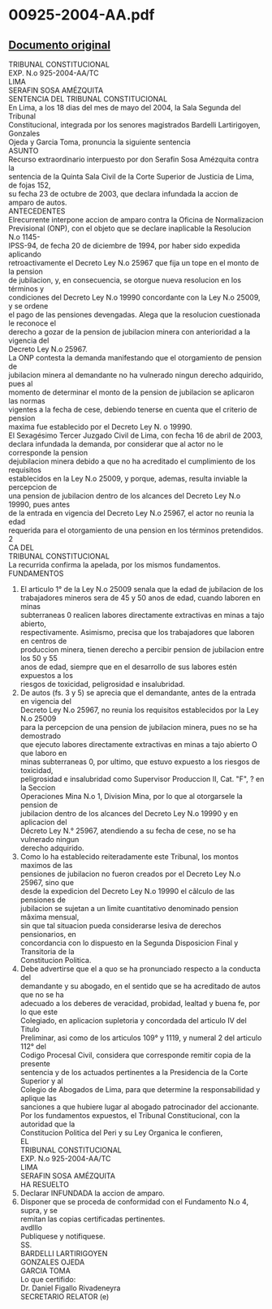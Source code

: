 
00925-2004-AA.pdf
=================
  
[Documento original](https://tc.gob.pe/jurisprudencia/2004/00925-2004-AA.pdf)  
---  
TRIBUNAL CONSTITUCIONAL  
EXP. N.o 925-2004-AA/TC  
LIMA  
SERAFIN SOSA AMÉZQUITA  
SENTENCIA DEL TRIBUNAL CONSTITUCIONAL  
En Lima, a los 18 dias del mes de mayo del 2004, la Sala Segunda del Tribunal  
Constitucional, integrada por los senores magistrados Bardelli Lartirigoyen, Gonzales  
Ojeda y Garcia Toma, pronuncia la siguiente sentencia  
ASUNTO  
Recurso extraordinario interpuesto por don Serafin Sosa Amézquita contra la  
sentencia de la Quinta Sala Civil de la Corte Superior de Justicia de Lima, de fojas 152,  
su fecha 23 de octubre de 2003, que declara infundada la accion de amparo de autos.  
ANTECEDENTES  
Elrecurrente interpone accion de amparo contra la Oficina de Normalizacion  
Previsional (ONP), con el objeto que se declare inaplicable la Resolucion N.o 1145-  
IPSS-94, de fecha 20 de diciembre de 1994, por haber sido expedida aplicando  
retroactivamente el Decreto Ley N.o 25967 que fija un tope en el monto de la pension  
de jubilacion, y, en consecuencia, se otorgue nueva resolucion en los términos y  
condiciones del Decreto Ley N.o 19990 concordante con la Ley N.o 25009, y se ordene  
el pago de las pensiones devengadas. Alega que la resolucion cuestionada le reconoce el  
derecho a gozar de la pension de jubilacion minera con anterioridad a la vigencia del  
Decreto Ley N.o 25967.  
La ONP contesta la demanda manifestando que el otorgamiento de pension de  
jubilacion minera al demandante no ha vulnerado ningun derecho adquirido, pues al  
momento de determinar el monto de la pension de jubilacion se aplicaron las normas  
vigentes a la fecha de cese, debiendo tenerse en cuenta que el criterio de pension  
maxima fue establecido por el Decreto Ley N. o 19990.  
El Sexagésimo Tercer Juzgado Civil de Lima, con fecha 16 de abril de 2003,  
declara infundada la demanda, por considerar que al actor no le corresponde la pension  
dejubilacion minera debido a que no ha acreditado el cumplimiento de los requisitos  
establecidos en la Ley N.o 25009, y porque, ademas, resulta inviable la percepcion de  
una pension de jubilacion dentro de los alcances del Decreto Ley N.o 19990, pues antes  
de la entrada en vigencia del Decreto Ley N.o 25967, el actor no reunia la edad  
requerida para el otorgamiento de una pension en los términos pretendidos.  
2  
CA DEL  
TRIBUNAL CONSTITUCIONAL  
La recurrida confirma la apelada, por los mismos fundamentos.  
FUNDAMENTOS  
1. El articulo 1° de la Ley N.o 25009 senala que la edad de jubilacion de los  
trabajadores mineros sera de 45 y 50 anos de edad, cuando laboren en minas  
subterraneas 0 realicen labores directamente extractivas en minas a tajo abierto,  
respectivamente. Asimismo, precisa que los trabajadores que laboren en centros de  
produccion minera, tienen derecho a percibir pension de jubilacion entre los 50 y 55  
anos de edad, siempre que en el desarrollo de sus labores estén expuestos a los  
riesgos de toxicidad, peligrosidad e insalubridad.  
2. De autos (fs. 3 y 5) se aprecia que el demandante, antes de la entrada en vigencia del  
Decreto Ley N.o 25967, no reunia los requisitos establecidos por la Ley N.o 25009  
para la percepcion de una pension de jubilacion minera, pues no se ha demostrado  
que ejecuto labores directamente extractivas en minas a tajo abierto O que laboro en  
minas subterraneas 0, por ultimo, que estuvo expuesto a los riesgos de toxicidad,  
peligrosidad e insalubridad como Supervisor Produccion II, Cat. "F", ? en la Seccion  
Operaciones Mina N.o 1, Division Mina, por lo que al otorgarsele la pension de  
jubilacion dentro de los alcances del Decreto Ley N.o 19990 y en aplicacion del  
Décreto Ley N.° 25967, atendiendo a su fecha de cese, no se ha vulnerado ningun  
derecho adquirido.  
3. Como lo ha establecido reiteradamente este Tribunal, los montos maximos de las  
pensiones de jubilacion no fueron creados por el Decreto Ley N.o 25967, sino que  
desde la expedicion del Decreto Ley N.o 19990 el câlculo de las pensiones de  
jubilacion se sujetan a un limite cuantitativo denominado pension mâxima mensual,  
sin que tal situacion pueda considerarse lesiva de derechos pensionarios, en  
concordancia con lo dispuesto en la Segunda Disposicion Final y Transitoria de la  
Constitucion Politica.  
4. Debe advertirse que el a quo se ha pronunciado respecto a la conducta del  
demandante y su abogado, en el sentido que se ha acreditado de autos que no se ha  
adecuado a los deberes de veracidad, probidad, lealtad y buena fe, por lo que este  
Colegiado, en aplicacion supletoria y concordada del articulo IV del Titulo  
Preliminar, asi como de los articulos 109° y 1119, y numeral 2 del articulo 112° del  
Codigo Procesal Civil, considera que corresponde remitir copia de la presente  
sentencia y de los actuados pertinentes a la Presidencia de la Corte Superior y al  
Colegio de Abogados de Lima, para que determine la responsabilidad y aplique las  
sanciones a que hubiere lugar al abogado patrocinador del accionante.  
Por los fundamentos expuestos, el Tribunal Constitucional, con la autoridad que la  
Constitucion Politica del Peri y su Ley Organica le confieren,  
EL  
TRIBUNAL CONSTITUCIONAL  
EXP. N.o 925-2004-AA/TC  
LIMA  
SERAFIN SOSA AMÉZQUITA  
HA RESUELTO  
1. Declarar INFUNDADA la accion de amparo.  
2. Disponer que se proceda de conformidad con el Fundamento N.o 4, supra, y se  
remitan las copias certificadas pertinentes.  
avdlllo  
Publiquese y notifiquese.  
SS.  
BARDELLI LARTIRIGOYEN  
GONZALES OJEDA  
GARCIA TOMA  
Lo que certifido:  
Dr. Daniel Figallo Rivadeneyra  
SECRETARIO RELATOR (e)